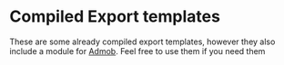 # Compiled Export templates

These are some already compiled export templates, however they also include a module for [Admob](https://github.com/kloder-games/godot-admob).
Feel free to use them if you need them

